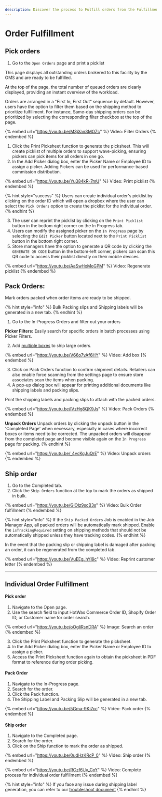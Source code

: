 ```yaml
---
description: Discover the process to Fulfill orders from the Fulfillment App.
---
```


# Order Fulfillment

## Pick orders

1. Go to the `Open Orders` page and print a picklist

This page displays all outstanding orders brokered to this facility by the OMS and are ready to be fulfilled.

At the top of the page, the total number of queued orders are clearly displayed, providing an instant overview of the workload.

Orders are arranged in a "First In, First Out" sequence by default. However, users have the option to filter them based on the shipping method to prioritize fulfillment. For instance, Same-day shipping orders can be prioritized by selecting the corresponding filter checkbox at the top of the page.

{% embed url="https://youtu.be/M3jXan3MOZc" %}
Video: Filter Orders
{% endembed %}

1. Click the Print Picksheet function to generate the picksheet. This will create picklist of multiple orders to support wave-picking, ensuring pickers can pick items for all orders in one go.
2. In the Add Picker dialog box, enter the Picker Name or Employee ID to assign a picker. Adding Pickers can be used for performance-based commission distribution.

{% embed url="https://youtu.be/Yu384kR-7mU" %}
Video: Print picklist
{% endembed %}

{% hint style="success" %}
Users can create individual order's picklist by clicking on the order ID which will open a dropbox where the user can select the `Pick Orders` option to create the picklist for the individual order.
{% endhint %}

3. The user can reprint the picklist by clicking on the `Print Picklist` button in the bottom right corner on the In Progress tab.
4. Users can modify the assigned picker on the `In Progress` page by selecting the `Edit Picker` button located next to the `Print Picklist` button in the bottom right corner.
5. Store managers have the option to generate a QR code by clicking the `GENERATE QR CODE` button in the bottom-left corner, pickers can scan this QR code to access their picklist directly on their mobile devices.

{% embed url="https://youtu.be/AaSwHxMoGPM" %}
Video: Regenerate picklist
{% endembed %}

## Pack Orders:

Mark orders packed when order items are ready to be shipped.

{% hint style="info" %}
Bulk Packing slips and Shipping labels will be generated in a new tab.
{% endhint %}

1. Go to the In-Progress Orders and filter out your orders

**Picker Filters:** Easily search for specific orders in batch processes using Picker Filters.

2. Add [multiple boxes](shipping-box.md#adding-shipment-box-to-order-during-fulfillment) to ship large orders.

{% embed url="https://youtu.be/V66o7vAf6HY" %}
Video: Add box
{% endembed %}

3. Click on Pack Orders function to confirm shipment details. Retailers can also enable force scanning from the settings page to ensure store associates scan the items when packing.
4. A pop-up dialog box will appear for printing additional documents like shipping labels and packing slips.

Print the shipping labels and packing slips to attach with the packed orders.

{% embed url="https://youtu.be/lVzHg8QK9Js" %}
Video: Pack Orders
{% endembed %}

**Unpack Orders**
Unpack orders by clicking the unpack button in the 'Completed Page' when necessary, especially in cases where incorrect boxes or items need to be corrected. The unpacked orders will disappear from the completed page and become visible again on the `In Progress` page for packing.
{% endhint %}

{% embed url="https://youtu.be/_4vcKgJuQrE" %}
Video: Unpack orders
{% endembed %}

## Ship order

1. Go to the Completed tab.​
2. Click the `Ship Orders` function at the top to mark the orders as shipped in bulk.

{% embed url="https://youtu.be/GlOIz9scB3s" %}
Video: Bulk Order fulfillment
{% endembed %}

{% hint style="info" %}
If the `Ship Packed Orders` Job is enabled in the Job Manager App, all packed orders will be automatically mark shipped. Enable the `isTrackingRequired` setting on shipping methods that should not be automatically shipped unless they have tracking codes.
{% endhint %}

In the event that the packing slip or shipping label is damaged after packing an order, it can be regenerated from the completed tab.

{% embed url="https://youtu.be/VuEEg_hYI9c" %}
Video: Reprint customer letter
{% endembed %}

***

## Individual Order Fulfillment

#### Pick order

1. Navigate to the Open page.
2. Use the search field to input HotWax Commerce Order ID, Shopify Order ID, or Customer name for order search.

{% embed url="https://youtu.be/oOgIiRsnDRA" %}
Image: Search an order
{% endembed %}

3. Click the Print Picksheet function to generate the picksheet.
4. In the Add Picker dialog box, enter the Picker Name or Employee ID to assign a picker.​
5. Access the Print Picksheet function again to obtain the picksheet in PDF format to reference during order picking.

#### Pack Order

1. Navigate to the In-Progress page.​
2. Search for the order.
3. Click the Pack function.
4. The Shipping Label and Packing Slip will be generated in a new tab.

{% embed url="https://youtu.be/5Gma-9Ki7cc" %}
Video: Pack order
{% endembed %}

#### Ship order

1. Navigate to the Completed page.​
2. Search for the order.
3. Click on the Ship function to mark the order as shipped.

{% embed url="https://youtu.be/0udHzKRcP_0" %}
Video: Ship order
{% endembed %}

{% embed url="https://youtu.be/RCzf6Uv_CoY" %}
Video: Complete process for individual order fulfillment
{% endembed %}

{% hint style="info" %}
If you face any issue during shipping label generation, you can refer to our [troubleshoot document](https://docs.hotwax.co/user-guides/v/troubleshooting/hotwax-commerce/fulfillment/shipping-label-generation)
{% endhint %}
